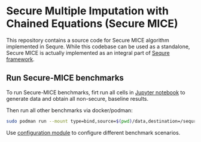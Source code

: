 # Secure Multiple Imputation with Chained Equations (Secure MICE)

This repository contains a source code for Secure MICE algorithm implemented in Sequre. While this codebase can be used as a standalone, Secure MICE is actually implemented as an integral part of [Sequre framework](https://github.com/0xTCG/sequre/tree/mice).

## Run Secure-MICE benchmarks

To run Secure-MICE benchmarks, firt run all cells in [Jupyter notebook](applications/offline/mi.ipynb) to generate data and obtain all non-secure, baseline results.

Then run all other benchmarks via docker/podman:

```bash
sudo podman run --mount type=bind,source=$(pwd)/data,destination=/sequre/data --mount type=bind,source=$(pwd)/config,destination=/sequre/config --security-opt label=disable -e "CODON_DEBUG=lt" --privileged --rm -t hsmile/secure-mice:latest scripts/run.sh -release benchmarks --mi --jit --local
```

Use [configuration module](config/mi.toml) to configure different benchmark scenarios.
